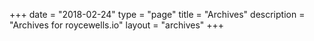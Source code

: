 
+++
date = "2018-02-24"
type = "page"
title = "Archives"
description = "Archives for roycewells.io"
layout = "archives"
+++

